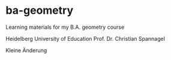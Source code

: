 # ba-geometry
Learning materials for my B.A. geometry course

Heidelberg University of Education
Prof. Dr. Christian Spannagel

Kleine Änderung
